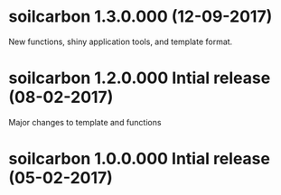 
soilcarbon 1.3.0.000 (12-09-2017)
===============================================

New functions, shiny application tools, and template format.

soilcarbon 1.2.0.000 Intial release (08-02-2017)
===============================================

Major changes to template and functions

soilcarbon 1.0.0.000 Intial release (05-02-2017)
===============================================
